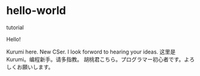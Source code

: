 # hello-world
tutorial

Hello!

Kurumi here. New CSer. I look forword to hearing your ideas.
这里是Kurumi。编程新手。请多指教。
胡桃君こちら。プログラマー初心者です。よろしくお願いします。
